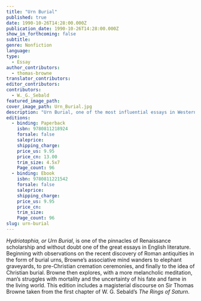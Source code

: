 ```yaml
---
title: "Urn Burial"
published: true
date: 1990-10-26T14:28:00.000Z
publication_date: 1990-10-26T14:28:00.000Z
show_in_forthcoming: false
subtitle:
genre: Nonfiction
language:
type:
  - Essay
author_contributors:
  - thomas-browne
translator_contributors:
editor_contributors:
contributors:
  - W._G._Sebald
featured_image_path:
cover_image_path: Urn_Burial.jpg
description: "Urn Burial, one of the most influential essays in Western literature, is now available as an ND Pearl. "
editions:
  - binding: Paperback
    isbn: 9780811218924
    forsale: false
    saleprice:
    shipping_charge:
    price_us: 9.95
    price_cn: 13.00
    trim_size: 4.5x7
    Page_count: 96
  - binding: Ebook
    isbn: 9780811221542
    forsale: false
    saleprice:
    shipping_charge:
    price_us: 9.95
    price_cn:
    trim_size:
    Page_count: 96
slug: urn-burial
---
```


_Hydriotaphia, or Urn Burial_, is one of the pinnacles of Renaissance scholarship and without doubt one of the great essays in English literature. Beginning with observations on the recent discovery of Roman antiquities in the form of burial urns, Browne’s associative mind wanders to elephant graveyards, to pre-Christian cremation ceremonies, and finally to the idea of Christian burial. Browne then explores, with a more melancholic meditation, man’s struggles with mortality and the uncertainty of his fate and fame in the living world. This edition includes a magisterial discourse on Sir Thomas Browne taken from the first chapter of W. G. Sebald’s _The Rings of Saturn_.

